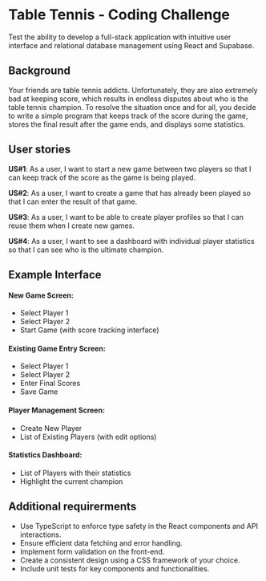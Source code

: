 # Table Tennis - Coding Challenge

Test the ability to develop a full-stack application with intuitive user interface and relational database management using React and Supabase.

## Background

Your friends are table tennis addicts. Unfortunately, they are also extremely bad at keeping score, which results in endless disputes about who is the table tennis champion. To resolve the situation once and for all, you decide to write a simple program that keeps track of the score during the game, stores the final result after the game ends, and displays some statistics.

## User stories

**US#1**: As a user, I want to start a new game between two players so that I can keep track of the score as the game is being played.

**US#2**: As a user, I want to create a game that has already been played so that I can enter the result of that game.

**US#3**: As a user, I want to be able to create player profiles so that I can reuse them when I create new games.

**US#4**: As a user, I want to see a dashboard with individual player statistics so that I can see who is the ultimate champion.

## Example Interface

#### New Game Screen:

- Select Player 1
- Select Player 2
- Start Game (with score tracking interface)

#### Existing Game Entry Screen:

- Select Player 1
- Select Player 2
- Enter Final Scores
- Save Game

#### Player Management Screen:

- Create New Player
- List of Existing Players (with edit options)

#### Statistics Dashboard:

- List of Players with their statistics
- Highlight the current champion

## Additional requirerments

- Use TypeScript to enforce type safety in the React components and API interactions.
- Ensure efficient data fetching and error handling.
- Implement form validation on the front-end.
- Create a consistent design using a CSS framework of your choice.
- Include unit tests for key components and functionalities.
